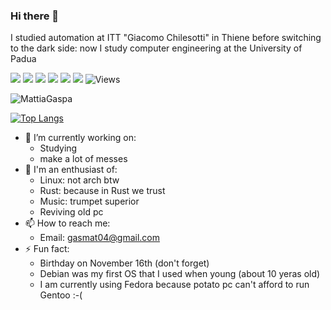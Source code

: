 ### Hi there 👋
I studied automation at ITT "Giacomo Chilesotti" in Thiene before switching to the dark side: now I study computer engineering at the University of Padua

![](https://img.shields.io/badge/OS-Linux-informational?style=flat&logo=linux&logoColor=white&color=2bbc8a)
![](https://img.shields.io/badge/Shell-Bash-informational?style=flat&logo=gnu-bash&logoColor=white&color=2bbc8a)
![](https://img.shields.io/badge/Editor-Vim-informational?style=flat&logo=vim&logoColor=white&color=2bbc8a)
![](https://img.shields.io/badge/Code-Python-informational?style=flat&logo=python&logoColor=white&color=2bbc8a)
![](https://img.shields.io/badge/Code-C-informational?style=flat&logo=c&logoColor=white&color=2bbc8a)
![](https://img.shields.io/badge/Code-Rust-informational?style=flat&logo=python&logoColor=white&color=2bbc8a)
![Views](https://komarev.com/ghpvc/?username=MattiaGaspa&style=flat-square&color=green)

<img align="center" src="https://github-readme-stats.vercel.app/api?username=MattiaGaspa&include_all_commits=true&count_private=true&show_icons=true&line_height=20&title_color=7A7ADB&icon_color=2234AE&text_color=D3D3D3&bg_color=0,000000,130F40" alt="MattiaGaspa">

[![Top Langs](https://github-readme-stats.vercel.app/api/top-langs/?username=MattiaGaspa&layout=compact&text_color=daf7dc&bg_color=151515)](https://github.com/MattiaGaspa/github-readme-stats)

- 🔭 I’m currently working on:
  - Studying
  - make a lot of messes
- 🌱 I'm an enthusiast of:
  - Linux: not arch btw
  - Rust: because in Rust we trust
  - Music: trumpet superior
  - Reviving old pc
- 📫 How to reach me:
  - Email: gasmat04@gmail.com
- ⚡ Fun fact:
  - Birthday on November 16th (don't forget)
  - Debian was my first OS that I used when young (about 10 yeras old)
  - I am currently using Fedora because potato pc can't afford to run Gentoo :-(
